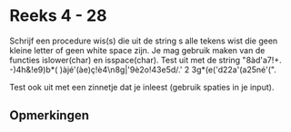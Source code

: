 # Reeks 4 - 28
Schrijf een procedure wis(s) die uit de string s alle tekens wist die geen kleine letter of geen white space zijn.
Je mag gebruik maken van de functies islower(char) en isspace(char). Test uit met de string
"8àd'a7!+. -)4h&!e9)b*( )àjé'(àe)ç!è4\n8g|'9è2o!43e5d/.' 2 3g*(e('d22a'(a25né'(".

Test ook uit met een zinnetje dat je inleest (gebruik spaties in je input).

## Opmerkingen

